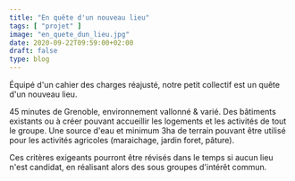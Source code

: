 ```yaml
---
title: "En quête d'un nouveau lieu"
tags: [ "projet" ]
image: "en_quete_dun_lieu.jpg"
date: 2020-09-22T09:59:00+02:00
draft: false
type: blog
---
```


Équipé d'un cahier des charges réajusté, notre petit collectif est un qu&ecirc;te d'un nouveau lieu.

45 minutes de Grenoble, environnement vallonné & varié. Des bâtiments existants ou à créer pouvant accueillir 
les logements et les activités de tout le groupe.
Une source d'eau et minimum 3ha de terrain pouvant &ecirc;tre utilisé pour les activités agricoles (maraichage, 
jardin foret, p&acirc;ture).

Ces critères exigeants pourront &ecirc;tre révisés dans le temps si aucun lieu n'est candidat, en réalisant alors des 
sous groupes d'intérêt commun.